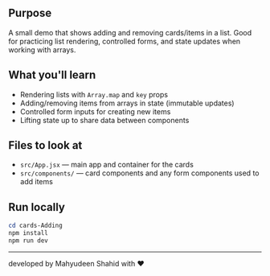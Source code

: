 ## Purpose

A small demo that shows adding and removing cards/items in a list. Good for practicing list rendering, controlled forms, and state updates when working with arrays.

## What you'll learn

- Rendering lists with `Array.map` and `key` props
- Adding/removing items from arrays in state (immutable updates)
- Controlled form inputs for creating new items
- Lifting state up to share data between components

## Files to look at

- `src/App.jsx` — main app and container for the cards
- `src/components/` — card components and any form components used to add items

## Run locally

```powershell
cd cards-Adding
npm install
npm run dev
```

---

developed by Mahyudeen Shahid with ❤